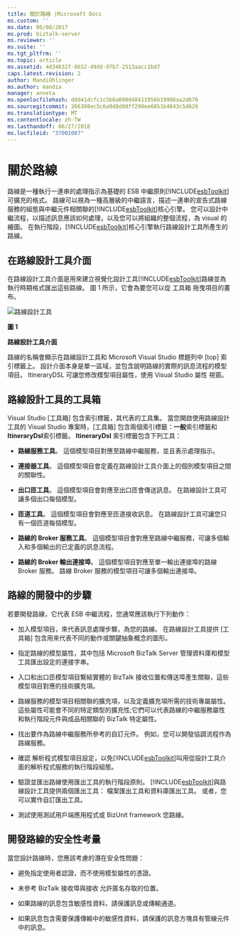 ```yaml
---
title: 關於路線 |Microsoft Docs
ms.custom: ''
ms.date: 06/08/2017
ms.prod: biztalk-server
ms.reviewer: ''
ms.suite: ''
ms.tgt_pltfrm: ''
ms.topic: article
ms.assetid: 4d34632f-8652-49dd-97b7-2513aacc1bd7
caps.latest.revision: 2
author: MandiOhlinger
ms.author: mandia
manager: anneta
ms.openlocfilehash: ddd41dcfc1c5b6a090d48411956b19986aa2d676
ms.sourcegitcommit: 266308ec5c6a9d8d80ff298ee6051b4843c5d626
ms.translationtype: MT
ms.contentlocale: zh-TW
ms.lasthandoff: 06/27/2018
ms.locfileid: "37001087"
---
```

# <a name="about-itineraries"></a>關於路線
路線是一種執行一連串的處理指示為基礎的 ESB 中繼原則[!INCLUDE[esbToolkit](../includes/esbtoolkit-md.md)]可擴充的格式。 路線可以視為一種高層級的中繼語言，描述一連串的宣告式路線服務的組態與中繼元件相關聯的[!INCLUDE[esbToolkit](../includes/esbtoolkit-md.md)]核心引擎。 您可以設計中繼流程，以描述訊息應該如何處理，以及您可以將組織的整個流程，為 visual 的繪圖。 在執行階段，[!INCLUDE[esbToolkit](../includes/esbtoolkit-md.md)]核心引擎執行路線設計工具所產生的路線。  
  
## <a name="the-itinerary-designer-surface"></a>在路線設計工具介面  
 在路線設計工具介面是用來建立視覺化設計工具[!INCLUDE[esbToolkit](../includes/esbtoolkit-md.md)]路線並為執行時期格式匯出這些路線。 圖 1 所示，它會為要您可以從 工具箱 拖曳項目的畫布。  
  
 ![路線設計工具](../esb-toolkit/media/ch5-itinerarydesigner.gif "Ch5 ItineraryDesigner")  
  
 **圖 1**  
  
 **路線設計工具介面**  
  
 路線的名稱會顯示在路線設計工具和 Microsoft Visual Studio 標題列中 [top] 索引標籤上。 設計介面本身是單一區域，並包含說明路線的實際的訊息流程的模型項目。 ItineraryDSL 可讓您修改模型項目屬性，使用 Visual Studio 屬性 視窗。  
  
## <a name="itinerary-designer-toolbox"></a>路線設計工具的工具箱  
 Visual Studio [工具箱] 包含索引標籤，其代表的工具集。 當您開啟使用路線設計工具的 Visual Studio 專案時，[工具箱] 包含兩個索引標籤：**一般**索引標籤和**ItineraryDsl**索引標籤。 **ItineraryDsl**  索引標籤包含下列工具：  
  
-   **路線服務工具**。 這個模型項目對應至路線中繼服務，並且表示處理指示。  
  
-   **連接器工具**。 這個模型項目會定義在路線設計工具介面上的個別模型項目之間的關聯性。  
  
-   **出口匝工具**。 這個模型項目會對應至出口匝會傳送訊息。 在路線設計工具可讓多個出口每個模型。  
  
-   **匝道工具**。 這個模型項目會對應至匝道接收訊息。 在路線設計工具可讓您只有一個匝道每個模型。  
  
-   **路線的 Broker 服務工具**。 這個模型項目會對應至路線中繼服務，可讓多個輸入和多個輸出的已定義的訊息流程。  
  
-   **路線的 Broker 輸出連接埠**。 這個模型項目對應至單一輸出連接埠的路線 Broker 服務。 路線 Broker 服務的模型項目可讓多個輸出連接埠。  
  
## <a name="steps-in-itinerary-development"></a>路線的開發中的步驟  
 若要開發路線，它代表 ESB 中繼流程，您通常應該執行下列動作：  
  
- 加入模型項目，來代表訊息處理步驟，為您的路線。 在路線設計工具提供 [工具箱] 包含用來代表不同的動作或關鍵抽象概念的圖形。  
  
- 指定路線的模型屬性，其中包括 Microsoft BizTalk Server 管理資料庫和模型工具匯出設定的連接字串。  
  
- 入口和出口匝模型項目繫結實體的 BizTalk 接收位置和傳送埠產生關聯，這些模型項目對應的技術擴充項。  
  
- 路線服務的模型項目相關聯的擴充項，以及定義擴充項所需的技術專屬屬性。 這些屬性可能會不同的特定類型的擴充性;它們可以代表路線的中繼服務屬性和執行階段元件與成品相關聯的 BizTalk 特定屬性。  
  
- 找出要作為路線中繼服務所參考的自訂元件。 例如，您可以開發協調流程作為路線服務。  
  
- 確認 解析程式模型項目設定，以免[!INCLUDE[esbToolkit](../includes/esbtoolkit-md.md)]叫用從設計工具介面的解析程式服務的執行階段組態。  
  
- 驗證並匯出路線使用匯出工具的執行階段原則。 [!INCLUDE[esbToolkit](../includes/esbtoolkit-md.md)]與路線設計工具提供兩個匯出工具： 檔案匯出工具和資料庫匯出工具。 或者，您可以實作自訂匯出工具。  
  
- 測試使用測試用戶端應用程式或 BizUnit framework 您路線。  
  
## <a name="security-considerations-for-developing-itineraries"></a>開發路線的安全性考量  
 當您設計路線時，您應該考慮的潛在安全性問題：  
  
-   避免指定使用者認證，而不使用模型屬性的憑證。  
  
-   未參考 BizTalk 接收埠與接收 允許匿名存取的位置。  
  
-   如果路線的訊息包含敏感性資料，請保護訊息或傳輸通道。  
  
-   如果訊息包含需要保護傳輸中的敏感性資料，請保護的訊息方塊具有管線元件中的訊息。